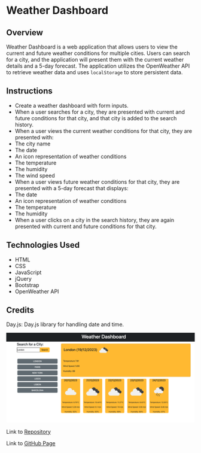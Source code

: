 # Weather Dashboard

## Overview

Weather Dashboard is a web application that allows users to view the current and future weather conditions for multiple cities. Users can search for a city, and the application will present them with the current weather details and a 5-day forecast. The application utilizes the OpenWeather API to retrieve weather data and uses `localStorage` to store persistent data.


## Instructions
* Create a weather dashboard with form inputs.
* When a user searches for a city, they are presented with current and future conditions for that city, and that city is added to the search history.
* When a user views the current weather conditions for that city, they are presented with:
 * The city name
 * The date
 * An icon representation of weather conditions
 * The temperature
 * The humidity
 * The wind speed
* When a user views future weather conditions for that city, they are presented with a 5-day forecast that displays:
 * The date
 * An icon representation of weather conditions
 * The temperature
 * The humidity
* When a user clicks on a city in the search history, they are again presented with current and future conditions for that city.


## Technologies Used
- HTML
- CSS
- JavaScript
- jQuery
- Bootstrap
- OpenWeather API

##  Credits
Day.js: Day.js library for handling date and time.

![](./assets/page.png)

<p>Link to  <a href="https://github.com/D-Tsonev/weather-dashboard">Repository</a><p>

<p>Link to  <a href="https://d-tsonev.github.io/Weather-Dashboard/">GitHub Page</a><p>
